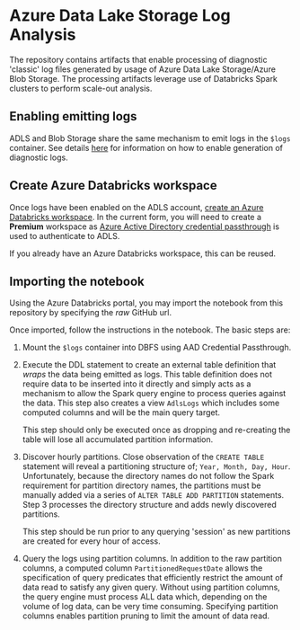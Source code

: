 # Azure Data Lake Storage Log Analysis

The repository contains artifacts that enable processing of diagnostic 'classic' log files generated by usage of Azure Data Lake Storage/Azure Blob Storage. The processing artifacts leverage use of Databricks Spark clusters to perform scale-out analysis.

## Enabling emitting logs
ADLS and Blob Storage share the same mechanism to emit logs in the `$logs` container. See details [here](https://docs.microsoft.com/azure/storage/common/storage-analytics-logging) for information on how to enable generation of diagnostic logs.

## Create Azure Databricks workspace
Once logs have been enabled on the ADLS account, [create an Azure Databricks workspace](https://docs.microsoft.com/azure/azure-databricks/quickstart-create-databricks-workspace-portal). In the current form, you will need to create a **Premium** workspace as [Azure Active Directory credential passthrough](https://docs.microsoft.com/azure/databricks/data/data-sources/azure/adls-passthrough) is used to authenticate to ADLS.

If you already have an Azure Databricks workspace, this can be reused.

## Importing the notebook
Using the Azure Databricks portal, you may import the notebook from this repository by specifying the _raw_ GitHub url.

Once imported, follow the instructions in the notebook. The basic steps are:

1. Mount the `$logs` container into DBFS using AAD Credential Passthrough.

2. Execute the DDL statement to create an external table definition that _wraps_ the data being emitted as logs. This table definition does not require data to be inserted into it directly and simply acts as a mechanism to allow the Spark query engine to process queries against the data. This step also creates a view `AdlsLogs` which includes some computed columns and will be the main query target.
       
    This step should only be executed once as dropping and re-creating the table will lose all accumulated partition information.
  
3. Discover hourly partitions. Close observation of the `CREATE TABLE` statement will reveal a partitioning structure of; `Year, Month, Day, Hour`. Unfortunately, because the directory names do not follow the Spark requirement for partition directory names, the partitions must be manually added via a series of `ALTER TABLE ADD PARTITION` statements. Step 3 processes the directory structure and adds newly discovered partitions. 

    This step should be run prior to any querying 'session' as new partitions are created for every hour of access.

4. Query the logs using partition columns. In addition to the raw partition columns, a computed column `PartitionedRequestDate` allows the specification of query predicates that efficiently restrict the amount of data read to satisfy any given query. Without using partition columns, the query engine must process ALL data which, depending on the volume of log data, can be very time consuming. Specifying partition columns enables partition pruning to limit the amount of data read.
